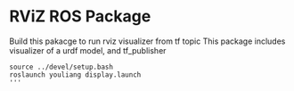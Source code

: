# RViZ ROS Package

Build this pakacge to run rviz visualizer from tf topic
This package includes visualizer of a urdf model, and tf_publisher

```
source ../devel/setup.bash
roslaunch youliang display.launch
'''
